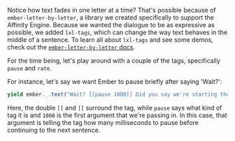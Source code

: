 Notice how text fades in one letter at a time? That's possible because of `ember-letter-by-letter`, a library we created specifically to support the Affinity Engine. Because we wanted the dialogue to be as expressive as possible, we added `lxl-tags`, which can change the way text behaves in the middle of a sentence. To learn all about `lxl-tags` and see some demos, check out the [`ember-letter-by-letter` docs](http://patience-tema-baron.github.io/ember-letter-by-letter/#/lxl-tags).

For the time being, let's play around with a couple of the tags, specifically `pause` and `rate`.

For instance, let's say we want Ember to pause briefly after saying 'Wait?':

```js
yield ember._.text("Wait? [[pause 1000]] Did you say we're starting the best tutorial?");
```

Here, the double `[[` and `]]` surround the tag, while `pause` says what kind of tag it is and `1000` is the first argument that we're passing in. In this case, that argument is telling the tag how many milliseconds to pause before continuing to the next sentence.
